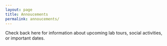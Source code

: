 ```yaml
---
layout: page
title: Annoucements
permalink: annoucements/
---
```


Check back here for information about upcoming lab tours, social activities, or important dates. 